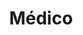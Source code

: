 ---
title: Médico
date: 
draft: false

# descripcion
description : Dije de plata

materials: Plata 925

color: Plateado

dimensions: 2cm x 4cm

code: 02-14-0172

type: "Dijes"

categories: []

# Images
# first image will be shown in the product page
images:
  # - image: "images/path_to_image"
  # La ubicacion de las imagenes es imagenes/Dijes/Dijes.Plata/02-14-0172-medico
  - image: "./images/dijes/plata/02-14-0172-medico.JPG"
---